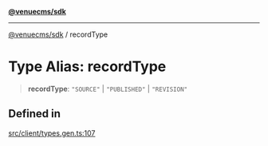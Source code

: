[**@venuecms/sdk**](../README.md)

***

[@venuecms/sdk](../README.md) / recordType

# Type Alias: recordType

> **recordType**: `"SOURCE"` \| `"PUBLISHED"` \| `"REVISION"`

## Defined in

[src/client/types.gen.ts:107](https://github.com/venuecms/sdk/blob/8a6c84653ba60be7399cb6d469978abeb0f847f0/src/client/types.gen.ts#L107)

